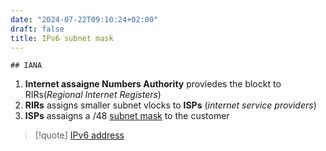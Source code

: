 ```yaml
---
date: "2024-07-22T09:10:24+02:00"
draft: false
title: IPv6 subnet mask
---
```


    ## IANA

1.  **Internet assaigne Numbers Authority** proviedes the blockt to
    RIRs(*Regional Internet Registers*)
2.  **RIRs** assigns smaller subnet vlocks to **ISPs** (*internet
    service providers*)
3.  **ISPs** assaigns a /48 [subnet
    mask](/Notes/posts/Network/basic_network_connections/subnet_mask) to
    the customer

> \[!quote\] [IPv6 address](/Notes/posts/Network/IPv6_address)
